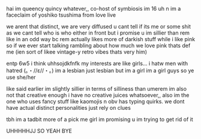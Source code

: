 hai im queency quincy whatever,,
co-host of symbiosis im 16 uh n im a faceclaim of yoshiko tsushima from love live

we arent that distinct, we are very diffused u cant tell if its me or some shit as we cant tell who is who either in front but i promise u im sillier than rem like in an odd way bc rem actually likes more of darkish stuff while i like pink so if we ever start talking rambling about how much we love pink thats def me (ien sort of likee vintage-y retro vibes thats very him)

entp 6w5 i think uhhsojdkfnfk my interests are like girls... i hatw men with hatred (⁠｡⁠・⁠/⁠/⁠ε⁠/⁠/⁠・⁠｡⁠) im a lesbian just lesbian but im a girl im a girl guys so ye use she/her

like said earlier im slightly sillier in terms of silliness than umerem im also not that creative enough i have no creative juices whatsoever,, also im the one who uses fancy stuff like kaomojis n obv has typing quirks. we dont have actual distinct personalities just rely on clues 

tbh im a tadbit more of a pick me girl im promising u im trying to get rid of it

UHHHHHJJ SO YEAH BYE
